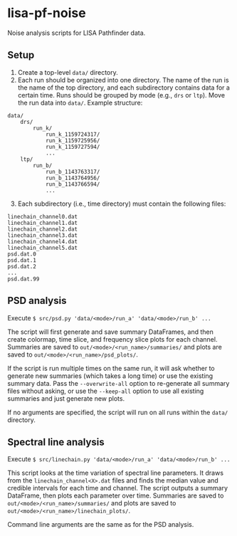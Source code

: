 # lisa-pf-noise

Noise analysis scripts for LISA Pathfinder data.

## Setup

1. Create a top-level `data/` directory.
2. Each run should be organized into one directory. The name of the run is the 
   name of the top directory, and each subdirectory contains data for a certain
   time. Runs should be grouped by mode (e.g., `drs` or `ltp`). 
   Move the run data into `data/`. Example structure:
```
data/
    drs/
        run_k/
            run_k_1159724317/
            run_k_1159725956/
            run_k_1159727594/
            ...
    ltp/
        run_b/
            run_b_1143763317/
            run_b_1143764956/
            run_b_1143766594/
            ...
```
3. Each subdirectory (i.e., time directory) must contain the following files:
```
linechain_channel0.dat
linechain_channel1.dat
linechain_channel2.dat
linechain_channel3.dat
linechain_channel4.dat
linechain_channel5.dat
psd.dat.0
psd.dat.1
psd.dat.2
...
psd.dat.99
```

## PSD analysis

Execute `$ src/psd.py 'data/<mode>/run_a' 'data/<mode>/run_b' ...`

The script will first generate and save summary DataFrames, and then create
colormap, time slice, and frequency slice plots for each channel. Summaries
are saved to `out/<mode>/<run_name>/summaries/` and plots are
saved to `out/<mode>/<run_name>/psd_plots/`.

If the script is run multiple times on the same run, it will ask whether to 
generate new summaries (which takes a long time) or use the existing summary
data. Pass the `--overwrite-all` option to re-generate all summary files without
asking, or use the `--keep-all` option to use all existing summaries and just 
generate new plots.

If no arguments are specified, the script will run on all runs within the
`data/` directory.

## Spectral line analysis

Execute `$ src/linechain.py 'data/<mode>/run_a' 'data/<mode>/run_b' ...`

This script looks at the time variation of spectral line parameters. It draws
from the `linechain_channel<X>.dat` files and finds the median value and
credible intervals for each time and channel. The script outputs a summary
DataFrame, then plots each parameter over time. Summaries
are saved to `out/<mode>/<run_name>/summaries/` and plots are
saved to `out/<mode>/<run_name>/linechain_plots/`.

Command line arguments are the same as for the PSD analysis.

